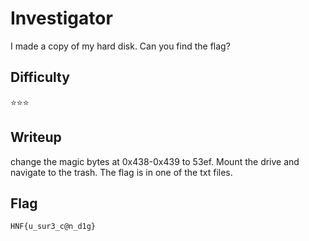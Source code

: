 # Investigator

I made a copy of my hard disk. Can you find the flag?

## Difficulty

⭐️️️️️⭐️⭐️️️️️

## Writeup

change the magic bytes at 0x438-0x439 to 53ef. Mount the drive and navigate to the trash. The flag is in one of the txt files.

## Flag

`HNF{u_sur3_c@n_d1g}`
